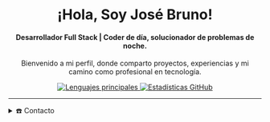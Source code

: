 <div align="center">
  <h1>¡Hola, Soy José Bruno!</h1>
  <h4>Desarrollador Full Stack | Coder de día, solucionador de problemas de noche. </h4>
  <p>Bienvenido a mi perfil, donde comparto proyectos, experiencias y mi camino como profesional en tecnología.</p>
</div>

<div align="center">
  <!-- Gráfico de contribuciones en GitHub -->
  <a href="https://github.com/YeibiBlund" target="_blank">
    <img src="https://github-readme-stats.vercel.app/api/top-langs/?username=YeibiBlund&layout=compact&hide_border=true&theme=radical" alt="Lenguajes principales" />
  </a>
  <a href="https://github.com/YeibiBlund" target="_blank">
    <img src="https://github-readme-stats.vercel.app/api?username=YeibiBlund&show_icons=true&hide_border=true&theme=radical" alt="Estadísticas GitHub" />
  </a>
</div>

---

<details>
  <summary>☎️ Contacto</summary>
  <div>
    <h2 align="center">Conecta conmigo:</h2>
    <p align="center">
      <a href="https://www.linkedin.com/in/josé-bruno-cuevas-roman/" target="_blank">
        <img src="https://img.shields.io/badge/linkedin-%231DA1F2.svg?style=for-the-badge&logo=linkedin&logoColor=white" alt="LinkedIn" height="30"/>
      </a>
      <a href="mailto:jb.dev.019@gmail.com" target="_blank">
        <img src="https://img.shields.io/badge/gmail-EA4335.svg?style=for-the-badge&logo=gmail&logoColor=white" alt="Gmail" height="30"/>
      </a>
      <a href="https://wa.me/+34646803121" target="_blank">
        <img src="https://img.shields.io/badge/whatsapp-4B7F1.svg?style=for-the-badge&logo=whatsapp&logoColor=white" alt="Whatsapp" height="30"/>
      </a>
      <a href="https://twitter.com/Yeibii" target="_blank">
        <img src="https://img.shields.io/badge/twitter-1DA1F2.svg?style=for-the-badge&logo=twitter&logoColor=white" alt="Twitter" height="30"/>
      </a>
    </p>
  </div>
</details>
